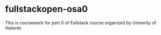 # fullstackopen-osa0

This is coursework for part 0 of Fullstack course organized by Univerity of Helsinki